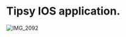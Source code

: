 # Tipsy IOS application. 


![IMG_2092](https://user-images.githubusercontent.com/33172029/103527558-90752280-4ea8-11eb-9739-1c1c206192c8.jpeg)
 
